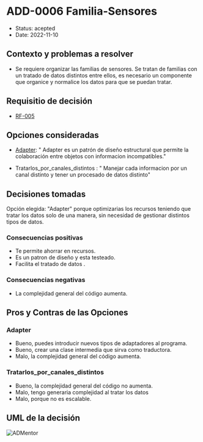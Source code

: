 # ADD-0006 Familia-Sensores

* Status: acepted
* Date: 2022-11-10

## Contexto y problemas a resolver

* Se requiere organizar las familias de sensores. Se tratan de familias con un tratado de datos distintos entre ellos, es necesario un componente que organice y normalice los datos para que se puedan tratar.

## Requisitio de decisión

* [RF-005](../requisitos/RF-005.md)

## Opciones consideradas

* [Adapter](https://refactoring.guru/es/design-patterns/adapter): " Adapter es un patrón de diseño estructural que permite la colaboración entre objetos con informacion incompatibles."

* Tratarlos_por_canales_distintos : " Manejar cada informacion por un canal distinto y tener un procesado de datos distinto"

## Decisiones tomadas

Opción elegida: "Adapter" porque optimizarias los recursos teniendo que tratar los datos solo de una manera, sin necesidad de gestionar distintos tipos de datos.

### Consecuencias positivas <!-- optional -->

* Te permite ahorrar en recursos.
* Es un patron de diseño y esta testeado.
* Facilita el tratado de datos .

### Consecuencias negativas <!-- optional -->

* La complejidad general del código aumenta.

## Pros y Contras de las Opciones

### Adapter

* Bueno, puedes introducir nuevos tipos de adaptadores al programa.
* Bueno, crear una clase intermedia que sirva como traductora.
* Malo, la complejidad general del código aumenta.

### Tratarlos_por_canales_distintos

* Bueno, la complejidad general del código no aumenta.
* Malo, tengo generaria complejidad al tratar los datos
* Malo, porque no es escalable.

## UML de la decisión

![ADMentor](../uml/ADMentor.PNG)

